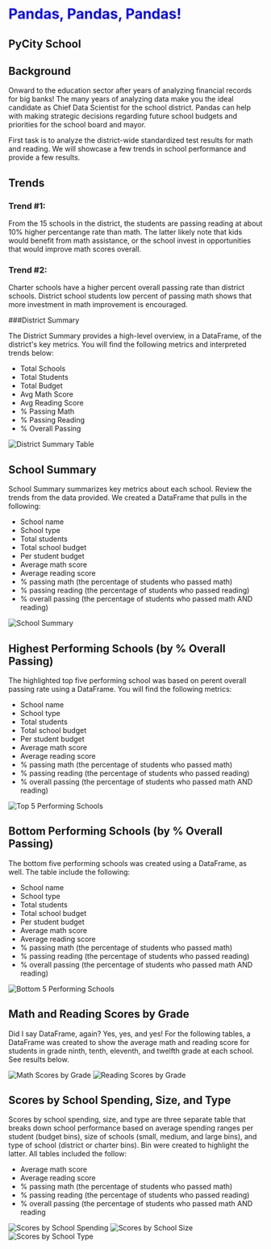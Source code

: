 # <p style="color:blue">Pandas, Pandas, Pandas!</p>

## PyCity School

## Background

Onward to the education sector after years of analyzing financial records for big banks! The many years of analyzing data make you the ideal candidate as Chief Data Scientist for the school district. Pandas can help with making strategic decisions regarding future school budgets and priorities for the school board and mayor.

First task is to analyze the district-wide standardized test results for math and reading. We will showcase a few trends in school performance and provide a few results. 

## Trends

### Trend #1: 

From the 15 schools in the district, the students are passing reading at about 10% higher percentange rate than math. The latter likely note that kids would benefit from math assistance, or the school invest in opportunities that would improve math scores overall. 

### Trend #2: 
Charter schools have a higher percent overall passing rate than district schools. District school students low percent of passing math shows that more investment in math improvement is encouraged. 


###District Summary

The District Summary provides a high-level overview, in a DataFrame, of the district's key metrics. You will find the following metrics and interpreted trends below:

* Total Schools
* Total Students
* Total Budget
* Avg Math Score
* Avg Reading Score
* % Passing Math
* % Passing Reading
* % Overall Passing

![District Summary Table](./Images/District_Summary.png)

## School Summary

School Summary summarizes key metrics about each school. Review the trends from the data provided. We created a DataFrame that pulls in the following:

* School name
* School type
* Total students
* Total school budget
* Per student budget
* Average math score
* Average reading score
* % passing math (the percentage of students who passed math)
* % passing reading (the percentage of students who passed reading)
* % overall passing (the percentage of students who passed math AND reading)

![School Summary](./Images/School_Summary.png)

## Highest Performing Schools (by % Overall Passing)

The highlighted top five performing school was based on perent overall passing rate using a DataFrame. You will find the following metrics:

* School name
* School type
* Total students
* Total school budget
* Per student budget
* Average math score
* Average reading score
* % passing math (the percentage of students who passed math)
* % passing reading (the percentage of students who passed reading)
* % overall passing (the percentage of students who passed math AND reading)

![Top 5 Performing Schools](./Images/Top_Performing_Schools.png)

## Bottom Performing Schools (by % Overall Passing)

The bottom five performing schools was created using a DataFrame, as well. The table include the following:

* School name
* School type
* Total students
* Total school budget
* Per student budget
* Average math score
* Average reading score
* % passing math (the percentage of students who passed math)
* % passing reading (the percentage of students who passed reading)
* % overall passing (the percentage of students who passed math AND reading)

![Bottom 5 Performing Schools](./Images/Bottom_Performing_School.png)

## Math and Reading Scores by Grade

Did I say DataFrame, again? Yes, yes, and yes! For the following tables, a DataFrame was created to show the average math and reading score for students in grade ninth, tenth, eleventh, and twelfth grade at each school. See results below.

![Math Scores by Grade](./Images/Math_Scores_by_Grade.png)
![Reading Scores by Grade](./Images/Reading_Scores_by_Grade.png)

## Scores by School Spending, Size, and Type

Scores by school spending, size, and type are three separate table that breaks down school performance based on average spending ranges per student (budget bins), size of schools (small, medium, and large bins), and type of school (district or charter bins). Bin were created to highlight the latter. All tables included the follow:

* Average math score
* Average reading score
* % passing math (the percentage of students who passed math)
* % passing reading (the percentage of students who passed reading)
* % overall passing (the percentage of students who passed math AND reading

![Scores by School Spending](./Images/Scores_by_School%20Spending.png)
![Scores by School Size](./Images/Scores_by_School%20Size.png)
![Scores by School Type](./Images/Scores_by_School_Type.png)

